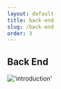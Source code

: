 ```yaml
---
layout: default
title: back-end
slug: /back-end
order: 3
---
```



## Back End

!['introduction'](./back-end/images/back-end.PNG)

